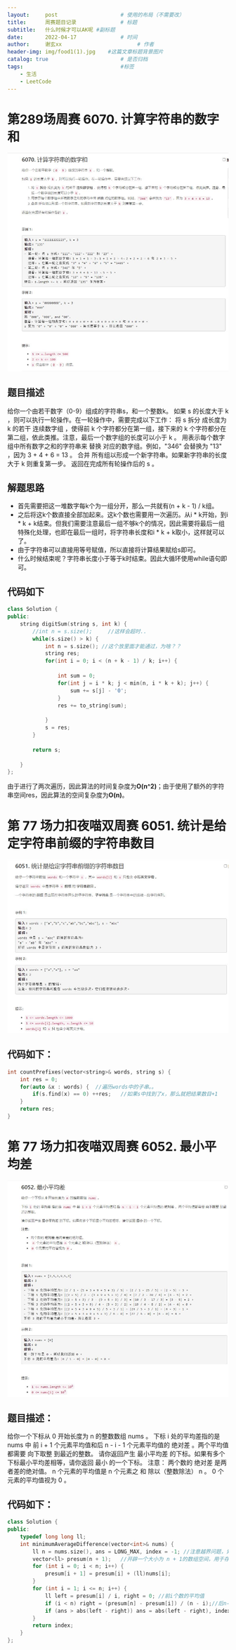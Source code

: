 ```yaml
---
layout:     post   				    # 使用的布局（不需要改）
title:      周赛题目记录				# 标题 
subtitle:   什么时候才可以AK呢 #副标题
date:       2022-04-17 				# 时间
author:     谢玄xx 						# 作者
header-img: img/food1(1).jpg 	#这篇文章标题背景图片
catalog: true 						# 是否归档
tags:								#标签
    - 生活
    - LeetCode
---
```


# 第289场周赛 6070. 计算字符串的数字和

![](https://raw.githubusercontent.com/xie96808/xie96808.github.io/master/img/6070.JPG)

## 题目描述

给你一个由若干数字（0-9）组成的字符串s，和一个整数k。
如果 s 的长度大于 k ，则可以执行一轮操作。在一轮操作中，需要完成以下工作：
将 s 拆分 成长度为 k 的若干 连续数字组 ，使得前 k 个字符都分在第一组，接下来的 k 个字符都分在第二组，依此类推。注意，最后一个数字组的长度可以小于 k 。
用表示每个数字组中所有数字之和的字符串来 替换 对应的数字组。例如，"346" 会替换为 "13" ，因为 3 + 4 + 6 = 13 。
合并 所有组以形成一个新字符串。如果新字符串的长度大于 k 则重复第一步。
返回在完成所有轮操作后的 s 。

## 解题思路

* 首先需要把这一堆数字每k个为一组分开，那么一共就有(n + k - 1) / k组。
* 之后将这k个数直接全部加起来。这k个数也需要用一次遍历。从i * k开始，到i * k + k结束。但我们需要注意最后一组不够k个的情况，因此需要将最后一组特殊化处理，也即在最后一组时，将字符串长度和i * k + k取小，这样就可以了。
* 由于字符串可以直接用等号赋值，所以直接将计算结果赋给s即可。
* 什么时候结束呢？字符串长度小于等于k时结束。因此大循环使用while语句即可。


## 代码如下

```CPP
class Solution {
public:
    string digitSum(string s, int k) {
        //int n = s.size();     //这样会超时.. 
        while(s.size() > k) {
            int n = s.size(); //这个放里面才能通过，为啥？？
            string res;
            for(int i = 0; i < (n + k - 1) / k; i++) {
                
                int sum = 0;
                for(int j = i * k; j < min(n, i * k + k); j++) {
                    sum += s[j] - '0';
                }
                res += to_string(sum);
                
            }
            s = res;
        }

        return s;
        
    }
};

```
由于进行了两次遍历，因此算法的时间复杂度为**O(n^2)**；由于使用了额外的字符串空间res，因此算法的空间复杂度为**O(n)**。


# 第 77 场力扣夜喵双周赛  6051. 统计是给定字符串前缀的字符串数目

![](https://raw.githubusercontent.com/xie96808/xie96808.github.io/master/img/6051.JPG)

## 代码如下：

```CPP
int countPrefixes(vector<string>& words, string s) {
    int res = 0;
    for(auto &x : words) {  //遍历words中的子串。。
        if(s.find(x) == 0) ++res;   //如果s中找到了x，那么就把结果数目+1
    }
    return res;
}
```

# 第 77 场力扣夜喵双周赛  6052. 最小平均差

![](https://raw.githubusercontent.com/xie96808/xie96808.github.io/master/img/6052.JPG)

## 题目描述：

给你一个下标从 0 开始长度为 n 的整数数组 nums 。
下标 i 处的平均差指的是 nums 中 前 i + 1 个元素平均值和后 n - i - 1 个元素平均值的 绝对差 。两个平均值都需要 向下取整 到最近的整数。
请你返回产生 最小平均差 的下标。如果有多个下标最小平均差相等，请你返回 最小 的一个下标。
注意：
两个数的 绝对差 是两者差的绝对值。
n 个元素的平均值是 n 个元素之 和 除以（整数除法） n 。
0 个元素的平均值视为 0 。

## 代码如下：

```CPP
class Solution {
public:
    typedef long long ll;
    int minimumAverageDifference(vector<int>& nums) {
        ll n = nums.size(), ans = LONG_MAX, index = -1; //注意越界问题，索性全部定义为long long
        vector<ll> presum(n + 1);   //开辟一个大小为 n + 1的数组空间，用于存放分子(i个数之和)
        for (int i = 0; i < n; i++) {
            presum[i + 1] = presum[i] + (ll)nums[i];
        }
        for (int i = 1; i <= n; i++) {
            ll left = presum[i] / i, right = 0; //前i个数的平均值
            if (i < n) right = (presum[n] - presum[i]) / (n - i);//后n-i-1个元素的平均值
            if (ans > abs(left - right)) ans = abs(left - right), index = i - 1;//如果左-右的绝对值大于ans，就覆盖。与此同时下标-1
        }
        return index;
    }
};
```
 


